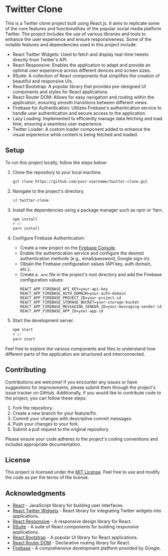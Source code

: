 # Twitter Clone

This is a Twitter clone project built using React.js. It aims to replicate some of the core features and functionalities of the popular social media platform Twitter. The project includes the use of various libraries and tools to enhance the user experience and ensure responsiveness. Some of the notable features and dependencies used in this project include:

- React Twitter Widgets: Used to fetch and display real-time tweets directly from Twitter's API.
- React Responsive: Enables the application to adapt and provide an optimal user experience across different devices and screen sizes.
- RSuite: A collection of React components that simplifies the creation of beautiful and responsive UIs.
- React Bootstrap: A popular library that provides pre-designed UI components and styles for React applications.
- React Router DOM: Allows for easy navigation and routing within the application, ensuring smooth transitions between different views.
- Firebase for Authentication: Utilizes Firebase's authentication service to handle user authentication and secure access to the application.
- Lazy Loading: Implemented to efficiently manage data fetching and load time, ensuring a seamless user experience.
- Twitter Loader: A custom loader component added to enhance the visual experience while content is being fetched and loaded.

## Setup

To run this project locally, follow the steps below:

1. Clone the repository to your local machine.
   ```bash
   git clone https://github.com/your-username/twitter-clone.git
   ```

2. Navigate to the project's directory.
   ```bash
   cd twitter-clone
   ```

3. Install the dependencies using a package manager such as npm or Yarn.
   ```bash
   npm install
   # or
   yarn install
   ```

4. Configure Firebase Authentication:
   - Create a new project on the [Firebase Console](https://console.firebase.google.com/).
   - Enable the authentication service and configure the desired authentication methods (e.g., email/password, Google sign-in).
   - Obtain the Firebase configuration values (API key, auth domain, etc.).
   - Create a `.env` file in the project's root directory and add the Firebase configuration values:
     ```
     REACT_APP_FIREBASE_API_KEY=your-api-key
     REACT_APP_FIREBASE_AUTH_DOMAIN=your-auth-domain
     REACT_APP_FIREBASE_PROJECT_ID=your-project-id
     REACT_APP_FIREBASE_STORAGE_BUCKET=your-storage-bucket
     REACT_APP_FIREBASE_MESSAGING_SENDER_ID=your-messaging-sender-id
     REACT_APP_FIREBASE_APP_ID=your-app-id
     ```

5. Start the development server.
   ```bash
   npm start
   # or
   yarn start
   ```


Feel free to explore the various components and files to understand how different parts of the application are structured and interconnected.

## Contributing

Contributions are welcome! If you encounter any issues or have suggestions for improvements, please submit them through the project's issue tracker on GitHub. Additionally, if you would like to contribute code to the project, you can follow these steps:

1. Fork the repository.
2. Create a new branch for your feature/fix.
3. Commit your changes with descriptive commit messages.
4. Push your changes to your fork.
5. Submit a pull request to the original repository.

Please ensure your code adheres to the project's coding conventions and includes appropriate documentation.

## License

This project is licensed under the [MIT License](LICENSE). Feel free to use and modify the code as per the terms of the license.

## Acknowledgments

- [React](https://reactjs.org) - JavaScript library for building user interfaces.
- [React Twitter Widgets](https://www.npmjs.com/package/react-twitter-widgets) - React library for integrating Twitter widgets into applications.
- [React Responsive](https://www.npmjs.com/package/react-responsive) - A responsive design library for React.
- [RSuite](https://rsuitejs.com) - A suite of React components for building responsive applications.
- [React Bootstrap](https://react-bootstrap.github.io) - A popular UI library for React applications.
- [React Router DOM](https://reactrouter.com/web/guides/quick-start) - Declarative routing library for React.
- [Firebase](https://firebase.google.com) - A comprehensive development platform provided by Google.
